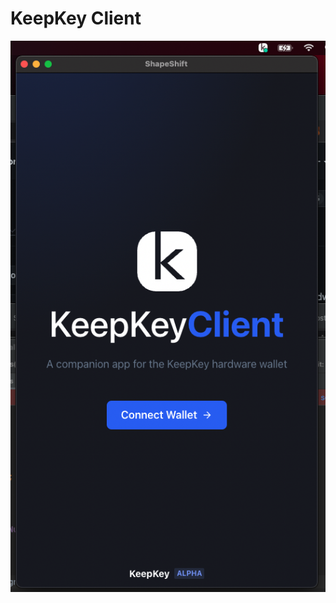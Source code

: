 # KeepKey Client

![img](https://github.com/BitHighlander/keepkey-sdk/blob/master/docs/assets/welcome-screen.png)